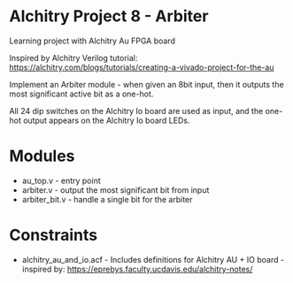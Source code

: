 # Alchitry Project 8 - Arbiter

Learning project with Alchitry Au FPGA board

Inspired by Alchitry Verilog tutorial: https://alchitry.com/blogs/tutorials/creating-a-vivado-project-for-the-au

Implement an Arbiter module - when given an 8bit input, then it outputs the most significant active bit as a one-hot.

All 24 dip switches on the Alchitry Io board are used as input, and the one-hot output appears on the Alchitry Io board LEDs.

# Modules

- au_top.v - entry point
- arbiter.v - output the most significant bit from input
- arbiter_bit.v - handle a single bit for the arbiter

# Constraints

- alchitry_au_and_io.acf - Includes definitions for Alchitry AU + IO board - inspired by: https://eprebys.faculty.ucdavis.edu/alchitry-notes/



